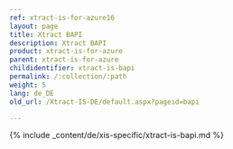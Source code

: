 ```yaml
---
ref: xtract-is-for-azure16
layout: page
title: Xtract BAPI
description: Xtract BAPI
product: xtract-is-for-azure
parent: xtract-is-for-azure
childidentifier: xtract-is-bapi
permalink: /:collection/:path
weight: 5
lang: de_DE
old_url: /Xtract-IS-DE/default.aspx?pageid=bapi

---
```

{% include _content/de/xis-specific/xtract-is-bapi.md %}
